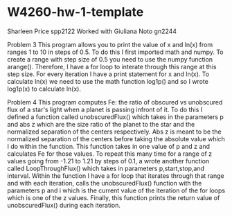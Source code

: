 # W4260-hw-1-template
Sharleen Price spp2122
Worked with Giuliana Noto gn2244

Problem 3
This program allows you to print the value of x and ln(x) from ranges 1 to 10 in steps of 0.5. To do this I first imported math and numpy. To create a range with step size of 0.5 you need to use the numpy function arange(). Therefore, I have a for loop to interate through this range at this step size. For every iteration I have a print statement for x and ln(x). To calculate ln(x) we need to use the math function log1p() and so I wrote log1p(x) to calculate ln(x).


Problem 4
This program computes Fe: the ratio of obscured vs unobscured flux of a star's light when a planet is passing infront of it. To do this I defined a function called unobscuredFlux() which takes in the parameters p and abs z which are the size ratio of the planet to the star and the normalized separation of the centers respectively. Abs z is meant to be the normalized separation of the centers before taking the absolute value which I do within the function. This function takes in one value of p and z and calculates Fe for those values. To repeat this many time for a range of z values going from -1.21 to 1.21 by steps of 0.1, a wrote another function called LoopThroughFlux() which takes in parameters p,start,stop,and interval. Within the function I have a for loop that iterates through that range and with each iteration, calls the unobscuredFlux() function with the parameters p and i which is the current value of the iteration of the for loops which is one of the z values. Finally, this function prints the return value of unobscuredFlux() during each iteration.




